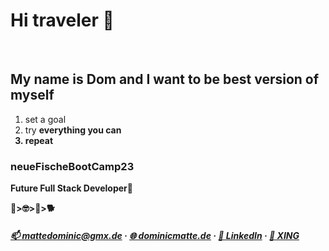 # Hi traveler 👋
<br>

## My name is Dom and I want to be best version of myself

<ol>
<li> set a goal </li>
<li> try <strong>everything<strong> you can</li>
<li> repeat </li>
</ol>
 
 ### neueFischeBootCamp23
  
<p _italicized text_> Future Full Stack Developer🙏 </p> 


💾>🤓>🌲>🐕

  
<!-- <b>☎️ Contact</b> -->

##### [:mailbox: mattedominic@gmx.de](mailto:mattedominic@gmx.de) · [🌐 dominicmatte.de](https://dominicmatte.de) · [👔 LinkedIn](https://www.linkedin.com/in/dominic-matte) · [💼 XING](https://www.xing.com/profile/Dominic_Matte) 
